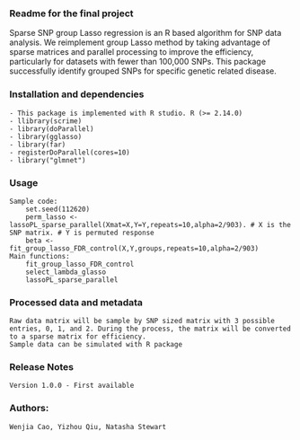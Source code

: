 ### Readme for the final project

Sparse SNP group Lasso regression is an R based algorithm for SNP data analysis. 
We reimplement group Lasso method by taking advantage of sparse matrices and parallel processing to improve the efficiency, particularly for datasets with fewer than 100,000 SNPs.  This package successfully identify grouped SNPs for specific genetic related disease.

### Installation and dependencies
    - This package is implemented with R studio. R (>= 2.14.0)
    - llibrary(scrime)
    - library(doParallel)
    - library(gglasso)
    - library(far)
    - registerDoParallel(cores=10)
    - library("glmnet")

### Usage
	Sample code:
		set.seed(112620)
		perm_lasso <-lassoPL_sparse_parallel(Xmat=X,Y=Y,repeats=10,alpha=2/903). # X is the SNP matrix. # Y is permuted response 
		beta <- fit_group_lasso_FDR_control(X,Y,groups,repeats=10,alpha=2/903)
	Main functions:	
		fit_group_lasso_FDR_control
		select_lambda_glasso
		lassoPL_sparse_parallel
### Processed data and metadata
	Raw data matrix will be sample by SNP sized matrix with 3 possible entries, 0, 1, and 2. During the process, the matrix will be converted to a sparse matrix for efficiency. 
	Sample data can be simulated with R package
### Release Notes
	Version 1.0.0 - First available 
### Authors:
	Wenjia Cao, Yizhou Qiu, Natasha Stewart 
		

